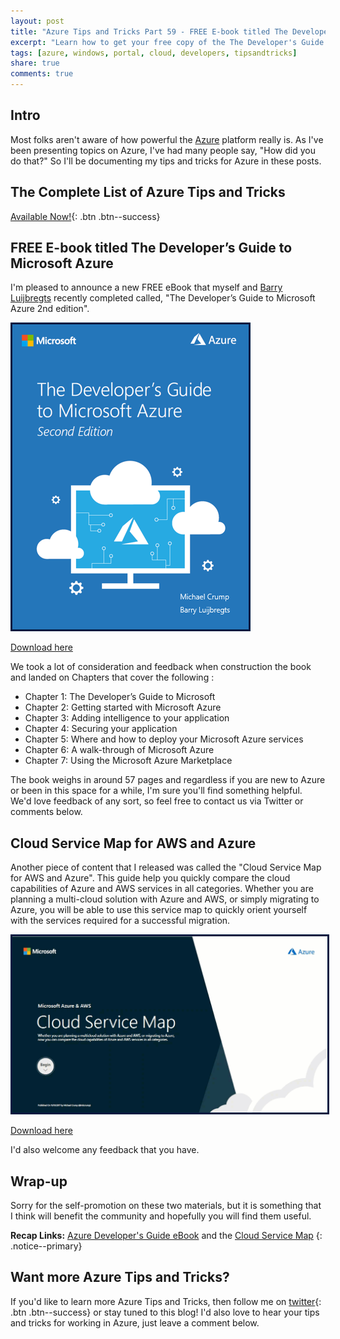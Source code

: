 ```yaml
---
layout: post
title: "Azure Tips and Tricks Part 59 - FREE E-book titled The Developer’s Guide to Microsoft Azure"
excerpt: "Learn how to get your free copy of the The Developer's Guide to Microsoft Azure"
tags: [azure, windows, portal, cloud, developers, tipsandtricks]
share: true
comments: true
---
```


## Intro

Most folks aren't aware of how powerful the [Azure](http://www.azure.com) platform really is. As I've been presenting topics on Azure, I've had many people say, "How did you do that?" So I'll be documenting my tips and tricks for Azure in these posts.

## The Complete List of Azure Tips and Tricks

[Available Now!](https://michaelcrump.net/azure-tips-and-tricks-complete-list/){: .btn .btn--success} 

## FREE E-book titled The Developer’s Guide to Microsoft Azure

I'm pleased to announce a new FREE eBook that myself and [Barry Luijbregts](https://twitter.com/AzureBarry) recently completed called, "The Developer’s Guide to Microsoft Azure 2nd edition".

<img style="border:3px solid #021a40" src="/files/azurebook1.png">

[Download here](https://aka.ms/azuredevebook)

We took a lot of consideration and feedback when construction the book and landed on Chapters that cover the following : 

* Chapter 1: The Developer’s Guide to Microsoft 
* Chapter 2: Getting started with Microsoft Azure 
* Chapter 3: Adding intelligence to your application
* Chapter 4: Securing your application
* Chapter 5: Where and how to deploy your Microsoft Azure services
* Chapter 6: A walk-through of Microsoft Azure
* Chapter 7: Using the Microsoft Azure Marketplace

The book weighs in around 57 pages and regardless if you are new to Azure or been in this space for a while, I'm sure you'll find something helpful. We'd love feedback of any sort, so feel free to contact us via Twitter or comments below. 

## Cloud Service Map for AWS and Azure

Another piece of content that I released was called the "Cloud Service Map for AWS and Azure". This guide help you quickly compare the cloud capabilities of Azure and AWS services in all categories. Whether you are planning a multi-cloud solution with Azure and AWS, or simply migrating to Azure, you will be able to use this service map to quickly orient yourself with the services required for a successful migration. 

<img style="border:3px solid #021a40" src="/files/azurebook2.gif">

[Download here](https://aka.ms/awsazureguide)

I'd also welcome any feedback that you have. 

## Wrap-up

Sorry for the self-promotion on these two materials, but it is something that I think will benefit the community and hopefully you will find them useful. 

**Recap Links:** [Azure Developer's Guide eBook](https://aka.ms/azuredevebook) and the [Cloud Service Map](https://aka.ms/awsazureguide)
{: .notice--primary}

## Want more Azure Tips and Tricks?

If you'd like to learn more Azure Tips and Tricks, then follow me on [twitter](http://twitter.com/mbcrump){: .btn .btn--success} or stay tuned to this blog! I'd also love to hear your tips and tricks for working in Azure, just leave a comment below. 